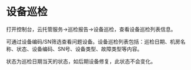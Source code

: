 # 设备巡检

打开控制台，云托管服务->巡检报告->设备巡检，查看设备巡检列表信息。</br>

可通过设备编码/SN筛选查看问题设备。设备巡检列表包括：巡检日期、机房名称、状态、设备编码、SN号、设备类型、故障类型等内容。</br>

状态为巡检日期当天的状态，如后期设备修复，此状态不会变化。
